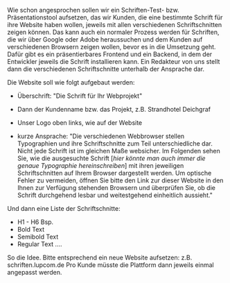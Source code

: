 Wie schon angesprochen sollen wir ein Schriften-Test- bzw. Präsentationstool aufsetzen, das wir Kunden, die eine bestimmte Schrift für ihre Website haben wollen, jeweils mit allen verschiedenen Schriftschnitten zeigen können. Das kann auch ein normaler Prozess werden für Schriften, die wir über Google oder Adobe heraussuchen und dem Kunden auf verschiedenen Browsern zeigen wollen, bevor es in die Umsetzung geht. Dafür gibt es ein präsentierbares Frontend und ein Backend, in dem der Entwickler jeweils die Schrift installieren kann. Ein Redakteur von uns stellt dann die verschiedenen Schriftschnitte unterhalb der Ansprache dar.

Die Website soll wie folgt aufgebaut werden:

- Überschrift: "Die Schrift für Ihr Webprojekt"
- Dann der Kundenname bzw. das Projekt, z.B. Strandhotel Deichgraf

- Unser Logo oben links, wie auf der Website

- kurze Ansprache: "Die verschiedenen Webbrowser stellen Typographien und ihre Schriftschnitte zum Teil unterschiedliche dar. Nicht jede Schrift ist im gleichen Maße websicher. Im Folgenden sehen Sie, wie die ausgesuchte Schrift [_hier könnte man auch immer die genaue Typographie hereinschreiben_] mit ihren jeweiligen Schriftschnitten auf Ihrem Browser dargestellt werden. Um optische Fehler zu vermeiden, öffnen Sie bitte den Link zur dieser Website in den Ihnen zur Verfügung stehenden Browsern und überprüfen Sie, ob die Schrift durchgehend lesbar und weitestgehend einheitlich aussieht."

Und dann eine Liste der Schriftschnitte:
- H1 - H6 Bsp.
- Bold Text
- Semibold Text
- Regular Text
....

So die Idee. Bitte entsprechend ein neue Website aufsetzen: z.B. schriften.lupcom.de
Pro Kunde müsste die Plattform dann jeweils einmal angepasst werden.